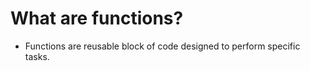 # What are functions?
- Functions are reusable block of code designed to perform specific tasks.

# 